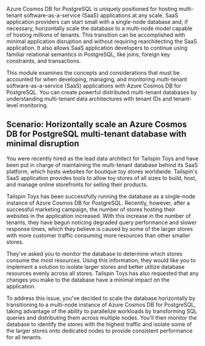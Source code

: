 Azure Cosmos DB for PostgreSQL is uniquely positioned for hosting multi-tenant software-as-a-service (SaaS) applications at any scale. SaaS application providers can start small with a single-node database and, if necessary, horizontally scale the database to a multi-node model capable of hosting millions of tenants. This transition can be accomplished with minimal application disruption and without requiring rearchitecting the SaaS application. It also allows SaaS application developers to continue using familiar relational semantics in PostgreSQL, like joins, foreign key constraints, and transactions.

This module examines the concepts and considerations that must be accounted for when developing, managing, and monitoring multi-tenant software-as-a-service (SaaS) applications with Azure Cosmos DB for PostgreSQL. You can create powerful distributed multi-tenant databases by understanding multi-tenant data architectures with tenant IDs and tenant-level monitoring.

## Scenario: Horizontally scale an Azure Cosmos DB for PostgreSQL multi-tenant database with minimal disruption

You were recently hired as the lead data architect for Tailspin Toys and have been put in charge of maintaining the multi-tenant database behind its SaaS platform, which hosts websites for boutique toy stores worldwide. Tailspin's SaaS application provides tools to allow toy stores of all sizes to build, host, and manage online storefronts for selling their products.

Tailspin Toys has been successfully running the database as a single-node instance of Azure Cosmos DB for PostgreSQL. Recently, however, after a successful marketing campaign, the number of stores hosting their websites in the application increased. With this increase in the number of tenants, they have begun noticing degraded query performance and slower response times, which they believe is caused by some of the larger stores with more customer traffic consuming more resources than other smaller stores.

They've asked you to monitor the database to determine which stores consume the most resources. Using this information, they would like you to implement a solution to isolate larger stores and better utilize database resources evenly across all stores. Tailspin Toys has also requested that any changes you make to the database have a minimal impact on the application.

To address this issue, you've decided to scale the database horizontally by transitioning to a multi-node instance of Azure Cosmos DB for PostgreSQL, taking advantage of the ability to parallelize workloads by transforming SQL queries and distributing them across multiple nodes. You'll then monitor the database to identify the stores with the highest traffic and isolate some of the larger stores onto dedicated nodes to provide consistent performance for all tenants.
